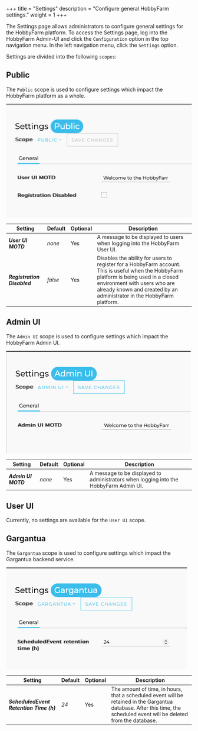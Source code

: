 +++
title = "Settings"
description = "Configure general HobbyFarm settings."
weight = 1
+++

The Settings page allows administrators to configure general settings for the HobbyFarm platform. To access the Settings page, log into the HobbyFarm Admin-UI and click the `Configuration` option in the top navigation menu. In the left navigation menu, click the `Settings` option.

Settings are divided into the following `scopes`:

## Public
The `Public` scope is used to configure settings which impact the HobbyFarm platform as a whole.

![Settings - Scope - Public](/images/hobbyfarm-admin-settings-public.png)

| Setting | Default | Optional | Description |
| --- | --- | --- | --- |
| **_User UI MOTD_** | _none_ | Yes | A message to be displayed to users when logging into the HobbyFarm User UI. |
| **_Registration Disabled_** | _false_ | Yes | Disables the ability for users to register for a HobbyFarm account. This is useful when the HobbyFarm platform is being used in a closed environment with users who are already known and created by an administrator in the HobbyFarm platform. |

## Admin UI
The `Admin UI` scope is used to configure settings which impact the HobbyFarm Admin UI.

![Settings - Scope - Admin UI](/images/hobbyfarm-admin-settings-adminui.png)

| Setting | Default | Optional | Description |
| --- | --- | --- | --- |
| **_Admin UI MOTD_** | _none_ | Yes | A message to be displayed to administrators when logging into the HobbyFarm Admin UI. |

## User UI

Currently, no settings are available for the `User UI` scope.

## Gargantua

The `Gargantua` scope is used to configure settings which impact the Gargantua backend service.

![Settings - Scope - Admin UI](/images/hobbyfarm-admin-settings-gargantua.png)

| Setting | Default | Optional | Description |
| --- | --- | --- | --- |
| **_ScheduledEvent Retention Time (h)_** | _24_ | Yes | The amount of time, in hours, that a scheduled event will be retained in the Gargantua database. After this time, the scheduled event will be deleted from the database. |